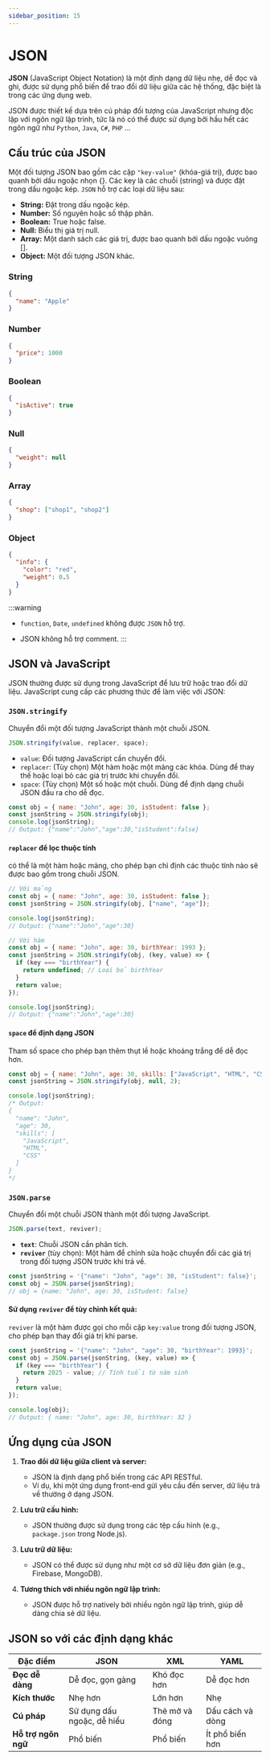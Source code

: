 ```yaml
---
sidebar_position: 15
---
```


# JSON

**JSON** (JavaScript Object Notation) là một định dạng dữ liệu nhẹ, dễ đọc và ghi, được sử dụng phổ biến để trao đổi dữ liệu giữa các hệ thống, đặc biệt là trong các ứng dụng web.

JSON được thiết kế dựa trên cú pháp đối tượng của JavaScript nhưng độc lập với ngôn ngữ lập trình, tức là nó có thể được sử dụng bởi hầu hết các ngôn ngữ như `Python`, `Java`, `C#`, `PHP` ...

## Cấu trúc của JSON

Một đối tượng JSON bao gồm các cặp `"key-value"` (khóa-giá trị), được bao quanh bởi dấu ngoặc nhọn {}. Các key là các chuỗi (string) và được đặt trong dấu ngoặc kép. `JSON` hỗ trợ các loại dữ liệu sau:

- **String:** Đặt trong dấu ngoặc kép.
- **Number:** Số nguyên hoặc số thập phân.
- **Boolean:** True hoặc false.
- **Null:** Biểu thị giá trị null.
- **Array:** Một danh sách các giá trị, được bao quanh bởi dấu ngoặc vuông [].
- **Object:** Một đối tượng JSON khác.

### String

```json
{
  "name": "Apple"
}
```

### Number

```json
{
  "price": 1000
}
```

### Boolean

```json
{
  "isActive": true
}
```

### Null

```json
{
  "weight": null
}
```

### Array

```json
{
  "shop": ["shop1", "shop2"]
}
```

### Object

```json
{
  "info": {
    "color": "red",
    "weight": 0.5
  }
}
```

:::warning

- `function`, `Date`, `undefined` không được `JSON` hỗ trợ.

- JSON không hỗ trợ comment.
  :::

## JSON và JavaScript

JSON thường được sử dụng trong JavaScript để lưu trữ hoặc trao đổi dữ liệu. JavaScript cung cấp các phương thức để làm việc với JSON:

### `JSON.stringify`

Chuyển đổi một đối tượng JavaScript thành một chuỗi JSON.

```js
JSON.stringify(value, replacer, space);
```

- `value`: Đối tượng JavaScript cần chuyển đổi.
- `replacer`: (Tùy chọn) Một hàm hoặc một mảng các khóa. Dùng để thay thế hoặc loại bỏ các giá trị trước khi chuyển đổi.
- `space`: (Tùy chọn) Một số hoặc một chuỗi. Dùng để định dạng chuỗi JSON đầu ra cho dễ đọc.

```js
const obj = { name: "John", age: 30, isStudent: false };
const jsonString = JSON.stringify(obj);
console.log(jsonString);
// Output: {"name":"John","age":30,"isStudent":false}
```

#### `replacer` để lọc thuộc tính

có thể là một hàm hoặc mảng, cho phép bạn chỉ định các thuộc tính nào sẽ được bao gồm trong chuỗi JSON.

```js
// Với mảng
const obj = { name: "John", age: 30, isStudent: false };
const jsonString = JSON.stringify(obj, ["name", "age"]);

console.log(jsonString);
// Output: {"name":"John","age":30}

// Với hàm
const obj = { name: "John", age: 30, birthYear: 1993 };
const jsonString = JSON.stringify(obj, (key, value) => {
  if (key === "birthYear") {
    return undefined; // Loại bỏ birthYear
  }
  return value;
});

console.log(jsonString);
// Output: {"name":"John","age":30}
```

#### `space` để định dạng JSON

Tham số space cho phép bạn thêm thụt lề hoặc khoảng trắng để dễ đọc hơn.

```js
const obj = { name: "John", age: 30, skills: ["JavaScript", "HTML", "CSS"] };
const jsonString = JSON.stringify(obj, null, 2);

console.log(jsonString);
/* Output:
{
  "name": "John",
  "age": 30,
  "skills": [
    "JavaScript",
    "HTML",
    "CSS"
  ]
}
*/
```

### `JSON.parse`

Chuyển đổi một chuỗi JSON thành một đối tượng JavaScript.

```js
JSON.parse(text, reviver);
```

- **`text`**: Chuỗi JSON cần phân tích.
- **`reviver`** (tùy chọn): Một hàm để chỉnh sửa hoặc chuyển đổi các giá trị trong đối tượng JSON trước khi trả về.

```js
const jsonString = '{"name": "John", "age": 30, "isStudent": false}';
const obj = JSON.parse(jsonString);
// obj = {name: "John", age: 30, isStudent: false}
```

#### **Sử dụng `reviver` để tùy chỉnh kết quả**:

`reviver` là một hàm được gọi cho mỗi cặp `key:value` trong đối tượng JSON, cho phép bạn thay đổi giá trị khi parse.

```js
const jsonString = '{"name": "John", "age": 30, "birthYear": 1993}';
const obj = JSON.parse(jsonString, (key, value) => {
  if (key === "birthYear") {
    return 2025 - value; // Tính tuổi từ năm sinh
  }
  return value;
});

console.log(obj);
// Output: { name: "John", age: 30, birthYear: 32 }
```

## Ứng dụng của JSON

1.  **Trao đổi dữ liệu giữa client và server:**

    - JSON là định dạng phổ biến trong các API RESTful.
    - Ví dụ, khi một ứng dụng front-end gửi yêu cầu đến server, dữ liệu trả về thường ở dạng JSON.

2.  **Lưu trữ cấu hình:**

    - JSON thường được sử dụng trong các tệp cấu hình (e.g., `package.json` trong Node.js).

3.  **Lưu trữ dữ liệu:**

    - JSON có thể được sử dụng như một cơ sở dữ liệu đơn giản (e.g., Firebase, MongoDB).

4.  **Tương thích với nhiều ngôn ngữ lập trình:**

    - JSON được hỗ trợ natively bởi nhiều ngôn ngữ lập trình, giúp dễ dàng chia sẻ dữ liệu.

## JSON so với các định dạng khác

| **Đặc điểm**        | **JSON**                   | **XML**        | **YAML**         |
| ------------------- | -------------------------- | -------------- | ---------------- |
| **Đọc dễ dàng**     | Dễ đọc, gọn gàng           | Khó đọc hơn    | Dễ đọc hơn       |
| **Kích thước**      | Nhẹ hơn                    | Lớn hơn        | Nhẹ              |
| **Cú pháp**         | Sử dụng dấu ngoặc, dễ hiểu | Thẻ mở và đóng | Dấu cách và dòng |
| **Hỗ trợ ngôn ngữ** | Phổ biến                   | Phổ biến       | Ít phổ biến hơn  |
